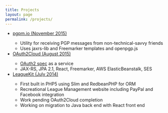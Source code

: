 ```yaml
---
title: Projects
layout: page
permalink: /projects/
---
```


<ul>
    <li><a href="https://github.com/moodysalem/pgpm.git">pgpm.io (November 2015)</a></li>
    <ul>
        <li>Utility for receiving PGP messages from non-technical-savvy friends</li>
        <li>Uses jaxrs-lib and Freemarker templates and openpgp.js</li>
    </ul>
    <li><a href="https://oauth2cloud.com">OAuth2Cloud (August 2015)</a></li>
    <ul>
        <li><a href="https://tools.ietf.org/html/rfc6749">OAuth2 spec</a> as a service</li>
        <li>JAX-RS, JPA 2.1, React, Freemarker, AWS ElasticBeanstalk, SES</li>
    </ul>
    <li><a href="https://leaguekit.com">LeagueKit (July 2014)</a></li>
    <ul>
        <li>First built in PHP5 using Slim and RedbeanPHP for ORM</li>
        <li>Recreational League Management website including PayPal and Facebook integration</li>
        <li>Work pending OAuth2Cloud completion</li>
        <li>Working on migration to Java back end with React front end</li>
    </ul>
</ul>
